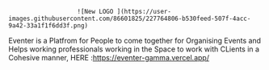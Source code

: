




                       ![New LOGO ](https://user-images.githubusercontent.com/86601825/227764806-b530feed-507f-4acc-9a42-33a1f1f6dd3f.png)








Eventer is a Platfrom for People to come together for Organising Events and Helps working professionals working in the Space to work with CLients in a Cohesive manner, HERE :https://eventer-gamma.vercel.app/



